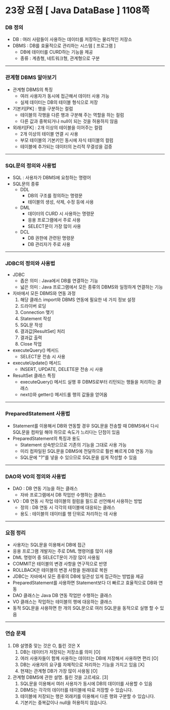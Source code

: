 # 23장 요점 [ Java DataBase ] 1108쪽
### DB 정의
- DB : 여러 사람들이 사용하는 데이터를 저장하는 물리적인 저장소
- DBMS : DB를 효율적으로 관리하는 시스템 [ 프로그램 ]
  + DB에 데이터를 CURD하는 기능을 제공
  + 종류 : 계층형, 네트워크형, 관계형으로 구분

---
### 관계형 DBMS 알아보기
- 관계형 DBMS의 특징
  + 여러 사용자가 동시에 접근해서 데이터 사용 가능
  + 실제 데이터는 DB의 테이블 형식으로 저장
- 기본키[PK] : 행을 구분하는 컬럼
  + 테이블의 각행을 다른 행과 구분해 주는 역할을 하는 컬럼
  + 다른 값과 중복되거나 null이 되는 것을 허용하지 않음
- 외래키[FK] : 2개 이상의 테이블을 이어주는 컬럼
  + 2개 이상의 테이블 연결 시 사용
  + 부모 테이블의 기본키인 동시에 자식 테이블의 컬럼
  + 테이블에 추가되는 데이터의 논리적 무결성을 검증

---
### SQL문의 정의와 사용법
- SQL : 사용자가 DBMS에 요청하는 명령어
- SQL문의 종류
  + DDL
    * DB의 구조를 정의하는 명령문
    * 테이블의 생성, 삭제, 수정 등에 사용
  + DML
    * 데이터의 CURD 시 사용하는 명령문
    * 응용 프로그램에서 주로 사용
    * SELECT문이 가장 많이 사용
  + DCL
    * DB 권한에 관련된 명령문
    * DB 관리자가 주로 사용

---
### JDBC의 정의와 사용법
- JDBC
  + 좁은 의미 : Java에서 DB를 연결하는 기능
  + 넓은 의미 : Java 프로그램에서 모든 종류의 DBMS와 일정하게 연결하는 기능
- 자바에서 모든 DBMS와 연동 과정
  1. 해당 클래스 import와 DBMS 연동에 필요한 네 가지 정보 설정
  1. 드라이버 로딩
  1. Connection 맺기
  1. Statement 작성
  1. SQL문 작성
  1. 결과값[ResultSet] 처리
  1. 결과값 출력
  1. Close 작업
- executeQuery() 메서드
  + SELECT문 전송 시 사용
- executeUpdate() 메서드
  + INSERT, UPDATE, DELETE문 전송 시 사용
- ResultSet 클래스 특징
  + executeQuery() 메서드 실행 후 DBMS로부터 리턴되는 행들을 처리하는 클래스
  + next()와 getter() 메서드롤 행의 값들을 얻어옴

---
### PreparedStatement 사용법
- Statement를 이용해서 DB와 연동할 경우 SQL문을 전송할 때 DBMS에서 다시 SQL문을 컴파일 해야 하므로 속도가 느리다는 단점이 있음
- PreparedStatement의 특징과 용도
  + Statement 상속받으므로 기존의 기능을 그대로 사용 가능
  + 미리 컴파일된 SQL문을 DBMS에 전달하므로 훨씬 빠르게 DB 연동 가능
  + SQL문에 "?"를 넣을 수 있으므로 SQL문을 쉽게 작성할 수 있음

---
### DAO와 VO의 정의와 사용법
- DAO : DB 연동 기능을 하는 클래스
  + 자바 프로그램에서 DB 작업만 수행하는 클래스
- VO : DB 연동 시 작업 테이블의 컬럼을 필드로 선언해서 사용하는 방법
  + 정의 : DB 연동 시 각각의 테이블에 대응되는 클래스
  + 용도 : 테이블의 데이터를 행 단위로 처리하는 데 사용

---
### 요점 정리
- 사용자는 SQL문을 이용해서 DB에 접근
- 응용 프로그램 개발자는 주로 DML 명령어를 많이 사용
- DML 명령어 중 SELECT문이 가장 많이 사용됨
- COMMIT은 테이블의 변경 사항을 연구적으로 반영
- ROLLBACK은 테이블의 변경 사항을 원래대로 복원
- JDBC는 자바에서 모든 종류의 DB에 일관성 있게 접근하는 방법을 제공
- PreparedStatement를 사용하면 Statement보다 더 빠르고 효율적으로 DB와 연동
- DAO 클래스는 Java DB 연동 작업만 수행하는 클래스
- VO 클래스는 작업하는 테이블의 행에 대응하는 클래스
- 동적 SQL문을 사용하면 한 개의 SQL문으로 여러 SQL문을 동적으로 실행 할 수 있음

---
### 연습 문제
1. DB 설명중 맞는 것은 O, 틀린 것은 X
    1. DB는 데이터가 저장되는 저장소를 의미 [O]
    1. 여러 사용자들이 함께 사용하는 데이터는 DB에 저장해서 사용하면 편리 [O]
    1. DB는 사용자의 요구를 자체적으로 처리하는 기능을 가지고 있음 [X]
    1. 현재는 관계형 DB가 가장 많이 사용됨 [O]
1. 관계형 DBMS에 관한 설명. 틀린 것을 고르세요. [3]
    1. SQL문을 이용해서 여러 사용자가 동시에 DB의 데이터를 사용할 수 있음
    1. DBMS는 각각의 데이터를 테이블에 따로 저장할 수 있습니다.
    1. 테이블에 저장되는 행은 외래키를 이용해서 다른 행와 구분할 수 있습니다.
    1. 기본키는 중복값이나 null을 허용하지 않습니다.